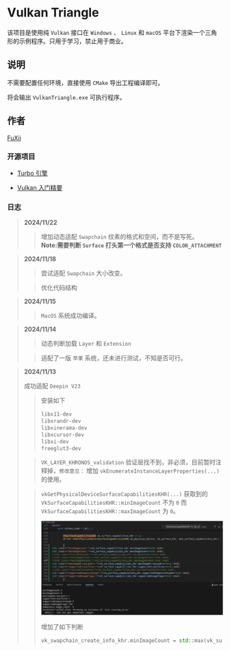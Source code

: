 # Vulkan Triangle

该项目是使用纯 `Vulkan` 接口在 `Windows` 、 `Linux` 和 `macOS` 平台下渲染一个三角形的示例程序。只用于学习，禁止用于商业。

## 说明

不需要配置任何环境，直接使用 `CMake` 导出工程编译即可。

将会输出 `VulkanTriangle.exe` 可执行程序。

## 作者

[FuXii](https://github.com/FuXiii)

### 开源项目

* [Turbo  引擎](https://github.com/FuXiii/Turbo)

* [Vulkan 入门精要](https://fuxiii.github.io/Essentials.of.Vulkan/index.html)

### 日志

> **2024/11/22**
>
> >增加动态适配 `Swapchain` 纹素的格式和空间，而不是写死。  
> >**Note:需要判断 `Surface` 打头第一个格式是否支持 `COLOR_ATTACHMENT`**

> **2024/11/18**
>
> >尝试适配 `Swapchain` 大小改变。
>
> >优化代码结构

> **2024/11/15**
>
> >`MacOS` 系统成功编译。

> **2024/11/14**
>
> >动态判断加载 `Layer` 和 `Extension`
>
> >适配了一版 `苹果` 系统，还未进行测试，不知是否可行。

> **2024/11/13**
>
> 成功适配 `Deepin V23`
>
> >安装如下
> >
> > ``` console
> > libx11-dev
> > libxrandr-dev 
> > libxinerama-dev
> > libxcursor-dev
> > libxi-dev
> > freeglut3-dev
> > ```
>
> > `VK_LAYER_KHRONOS_validation` 验证层找不到，非必须，目前暂时注释掉，`修改意见：` 增加 `vkEnumerateInstanceLayerProperties(...)` 的使用。
>
> > `vkGetPhysicalDeviceSurfaceCapabilitiesKHR(...)` 获取到的 `VkSurfaceCapabilitiesKHR::minImageCount` 不为 `0` 而 `VkSurfaceCapabilitiesKHR::maxImageCount` 为 `0`。
>>
>> ![test](./doc/surface_max_min_image.png)
>>
>> 增加了如下判断
>>
>> ```cpp
>>vk_swapchain_create_info_khr.minImageCount = std::max(vk_surface_capabilities_khrminImageCount, vk_surface_capabilities_khr.maxImageCount);
>> ```
